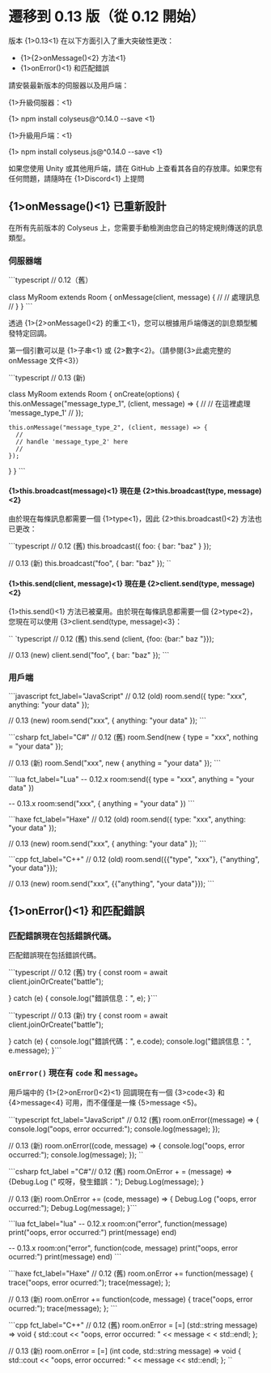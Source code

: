 # 遷移到 0.13 版（從 0.12 開始）

版本 {1>0.13<1} 在以下方面引入了重大突破性更改：

- {1>{2>onMessage()<2} 方法<1}
- {1>onError()<1} 和匹配錯誤

請安裝最新版本的伺服器以及用戶端：

{1>升級伺服器：<1}

{1> npm install colyseus@^0.14.0 --save <1}

{1>升級用戶端：<1}

{1> npm install colyseus.js@^0.14.0 --save <1}

如果您使用 Unity 或其他用戶端，請在 GitHub 上查看其各自的存放庫。如果您有任何問題，請隨時在 {1>Discord<1} 上提問

## {1>onMessage()<1} 已重新設計

在所有先前版本的 Colyseus 上，您需要手動檢測由您自己的特定規則傳送的訊息類型。

### 伺服器端

\`\`\`typescript // 0.12（舊）

class MyRoom extends Room { onMessage(client, message) { // // 處理訊息 // } } \`\`\`

透過 {1>{2>onMessage()<2} 的重工<1}，您可以根據用戶端傳送的訓息類型觸發特定回調。

第一個引數可以是 {1>子串<1} 或 {2>數字<2}。（請參閱{3>此處完整的 onMessage 文件<3}）

\`\`\`typescript // 0.13 (新)

class MyRoom extends Room { onCreate(options) { this.onMessage("message\_type\_1", (client, message) => { // // 在這裡處理 'message\_type\_1' // });

    this.onMessage("message_type_2", (client, message) => {
      //
      // handle 'message_type_2' here
      //
    });

  } } \`\`\`

#### {1>this.broadcast(message)<1} 現在是 {2>this.broadcast(type, message)<2}

由於現在每條訊息都需要一個 {1>type<1}，因此 {2>this.broadcast()<2} 方法也已更改：

\`\`\`typescript // 0.12 (舊) this.broadcast({ foo: { bar: "baz" } });

// 0.13 (新) this.broadcast("foo", { bar: "baz" }); \`\`

#### {1>this.send(client, message)<1} 現在是 {2>client.send(type, message)<2}

{1>this.send()<1} 方法已被棄用。由於現在每條訊息都需要一個 {2>type<2}，您現在可以使用 {3>client.send(type, message)<3}：

\`\` \`typescript // 0.12 (舊) this.send (client, {foo: {bar:" baz "}});

// 0.13 (new) client.send("foo", { bar: "baz" }); \`\`\`

### 用戶端

\`\`\`javascript fct\_label="JavaScript" // 0.12 (old) room.send({ type: "xxx", anything: "your data" });

// 0.13 (new) room.send("xxx", { anything: "your data" }); \`\`\`

\`\`\`csharp fct\_label="C#" // 0.12 (舊) room.Send(new { type = "xxx", nothing = "your data" });

// 0.13 (新) room.Send("xxx", new { anything = "your data" }); \`\`\`

\`\`\`lua fct\_label="Lua" -- 0.12.x room:send({ type = "xxx", anything = "your data" })

-- 0.13.x room:send("xxx", { anything = "your data" }) \`\`\`

\`\`\`haxe fct\_label="Haxe" // 0.12 (old) room.send({ type: "xxx", anything: "your data" });

// 0.13 (new) room.send("xxx", { anything: "your data" }); \`\`\`

\`\`\`cpp fct\_label="C++" // 0.12 (old) room.send({{"type", "xxx"}, {"anything", "your data"}});

// 0.13 (new) room.send("xxx", {{"anything", "your data"}}); \`\`\`

## {1>onError()<1} 和匹配錯誤

### 匹配錯誤現在包括錯誤代碼。

匹配錯誤現在包括錯誤代碼。

\`\`\`typescript // 0.12 (舊) try { const room = await client.joinOrCreate("battle");

} catch (e) { console.log("錯誤信息：", e); }\`\`\`

\`\`\`typescript // 0.13 (新) try { const room = await client.joinOrCreate("battle");

} catch (e) { console.log("錯誤代碼：", e.code); console.log("錯誤信息：", e.message); }\`\`\`

### `onError()` 現在有 `code` 和 `message`。

用戶端中的 {1>{2>onError()<2}<1} 回調現在有一個 {3>code<3} 和 {4>message<4} 可用，而不僅僅是一條 {5>message <5}。

\`\`\`typescript fct\_label="JavaScript" // 0.12 (舊) room.onError((message) => { console.log("oops, error occurred:"); console.log(message); });

// 0.13 (新) room.onError((code, message) => { console.log("oops, error occurred:"); console.log(message); }); \`\`

\`\`\`csharp fct\_label ="C#"// 0.12 (舊) room.OnError + = (message) => {Debug.Log (" 哎呀，發生錯誤："); Debug.Log(message); }

// 0.13 (新) room.OnError += (code, message) => { Debug.Log ("oops, error occurred:"); Debug.Log(message); }\`\`\`

\`\`\`lua fct\_label="lua" -- 0.12.x room:on("error", function(message) print("oops, error occurred:") print(message) end)

-- 0.13.x room:on("error", function(code, message) print("oops, error ocurred:") print(message) end) \`\`\`

\`\`\`haxe fct\_label="Haxe" // 0.12 (舊) room.onError += function(message) { trace("oops, error ocurred:"); trace(message); };

// 0.13 (新) room.onError += function(code, message) { trace("oops, error ocurred:"); trace(message); }; \`\`\`

\`\`\`cpp fct\_label="C++" // 0.12 (舊) room.onError = \[=] (std::string message) => void { std::cout << "oops, error occurred: " << message < < std::endl; };

// 0.13 (新) room.onError = \[=] (int code, std::string message) => void { std::cout << "oops, error occurred: " << message << std::endl; }; \`\`
